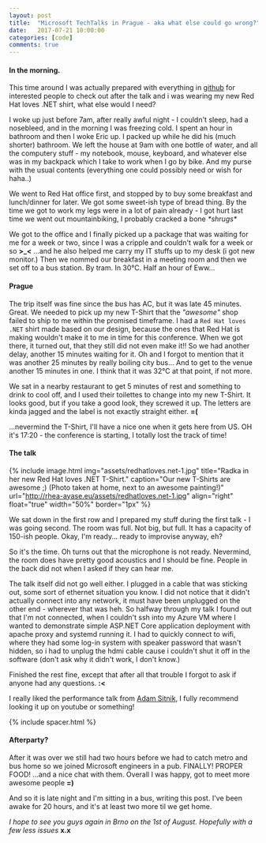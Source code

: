 ```yaml
---
layout: post
title:  "Microsoft TechTalks in Prague - aka what else could go wrong?"
date:   2017-07-21 10:00:00
categories: [code]
comments: true
---
```

#### In the morning.

This time around I was actually prepared with everything in [github](https://github.com/RheaAyase/dotnettalks.demo3) for interested people to check out after the talk and i was wearing my new Red Hat loves .NET shirt, what else would I need?

<!--more-->

I woke up just before 7am, after really awful night - I couldn't sleep, had a nosebleed, and in the morning I was freezing cold. I spent an hour in bathroom and then I woke Eric up. I packed up while he did his (much shorter) bathroom. We left the house at 9am with one bottle of water, and all the computery stuff - my notebook, mouse, keyboard, and whatever else was in my backpack which I take to work when I go by bike. And my purse with the usual contents (everything one could possibly need or wish for haha..)

We went to Red Hat office first, and stopped by to buy some breakfast and lunch/dinner for later. We got some sweet-ish type of bread thing. By the time we got to work my legs were in a lot of pain already - I got hurt last time we went out mountainbiking, I probably cracked a bone _\*shrugs\*_

We got to the office and I finally picked up a package that was waiting for me for a week or two, since I was a cripple and couldn't walk for a week or so **>\_<** ...and he also helped me carry my IT stuffs up to my desk (i got new monitor.) Then we nommed our breakfast in a meeting room and then we set off to a bus station. By tram. In 30°C. Half an hour of Eww... 

#### Prague

The trip itself was fine since the bus has AC, but it was late 45 minutes. Great. We needed to pick up my new T-Shirt that the _"awesome"_ shop failed to ship to me within the promised timeframe. I had a `Red Hat loves .NET` shirt made based on our design, because the ones that Red Hat is making wouldn't make it to me in time for this conference. When we got there, it turned out, that they still did not even make it!! So we had another delay, another 15 minutes waiting for it. Oh and I forgot to mention that it was another 25 minutes by really boiling city bus... And to get to the venue another 15 minutes in one. I think that it was 32°C at that point, if not more.

We sat in a nearby restaurant to get 5 minutes of rest and something to drink to cool off, and I used their toilettes to change into my new T-Shirt. It looks good, but if you take a good look, they screwed it up. The letters are kinda jagged and the label is not exactly straight either. **=(**

...nevermind the T-Shirt, I'll have a nice one when it gets here from US. OH it's 17:20 - the conference is starting, I totally lost the track of time!

#### The talk

{% include image.html
  img="assets/redhatloves.net-1.jpg"
  title="Radka in her new Red Hat loves .NET T-Shirt."
  caption="Our new T-Shirts are awesome ;)  (Photo taken at home, next to an awesome painting!)"
  url="http://rhea-ayase.eu/assets/redhatloves.net-1.jpg"
  align="right"
  float="true"
  width="50%"
  border="1px"
%}

We sat down in the first row and I prepared my stuff during the first talk - I was going second. The room was full. Not big, but full. It has a capacity of 150-ish people. Okay, I'm ready... ready to improvise anyway, eh?

So it's the time. Oh turns out that the microphone is not ready. Nevermind, the room does have pretty good acoustics and I should be fine. People in the back did not when I asked if they can hear me.

The talk itself did not go well either. I plugged in a cable that was sticking out, some sort of ethernet situation you know. I did not notice that it didn't actually connect into any network, it must have been unplugged on the other end - wherever that was heh. So halfway through my talk I found out that I'm not connected, when I couldn't ssh into my Azure VM where I wanted to demonstrate simple ASP.NET Core application deployment with apache proxy and systemd running it. I had to quickly connect to wifi, where they had some log-in system with speaker password that wasn't hidden, so i had to unplug the hdmi cable cause i couldn't shut it off in the software (don't ask why it didn't work, I don't know.)

Finished the rest fine, except that after all that trouble I forgot to ask if anyone had any questions. **:<**

<!-- include image.html
  img="assets/dotnettalks/2017-07-19.jpg"
  title="Radka in her new Red Hat loves .NET T-Shirt."
  caption="Our new T-Shirts are awesome ;)"
  url="http://rhea-ayase.eu/assets/dotnettalks/2017-07-19.jpg"
  align="left"
  float="false"
  border="1px"
%}-->

I really liked the performance talk from [Adam Sitnik](http://adamsitnik.com/), I fully recommend looking it up on youtube or something!

{% include spacer.html %}

#### Afterparty?

After it was over we still had two hours before we had to catch metro and bus home so we joined Microsoft engineers in a pub. FINALLY! PROPER FOOD! ...and a nice chat with them. Overall I was happy, got to meet more awesome people **=)**

And so it is late night and I'm sitting in a bus, writing this post. I've been awake for 20 hours, and it's at least two more til we get home.

_I hope to see you guys again in Brno on the 1st of August. Hopefully with a few less issues_ **x.x**

